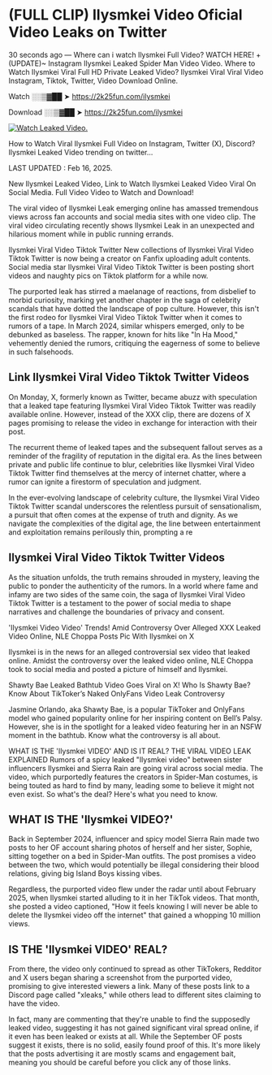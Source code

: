 # (FULL CLIP) Ilysmkei Video Oficial Video Leaks on Twitter

30 seconds ago — Where can i watch Ilysmkei Full Video? WATCH HERE! +(UPDATE)~ Instagram Ilysmkei Leaked Spider Man Video Video. Where to Watch Ilysmkei Viral Full HD Private Leaked Video? Ilysmkei Viral Viral Video Instagram, Tiktok, Twitter, Video Download Online.

Watch ░░▒▓██ ➤ https://2k25fun.com/ilysmkei

Download ░░▒▓██ ➤ https://2k25fun.com/ilysmkei

[![Watch Leaked Video.](https://miro.medium.com/v2/resize:fit:828/format:webp/1*cilzJN44JGOrTw9NJCrNHA.gif "Watch Leaked Video")](https://2k25fun.com/ilysmkei)

How to Watch Viral Ilysmkei Full Video on Instagram, Twitter (X), Discord? Ilysmkei Leaked Video trending on twitter...

LAST UPDATED : Feb 16, 2025.

New Ilysmkei Leaked Video, Link to Watch Ilysmkei Leaked Video Viral On Social Media. Full Video Video to Watch and Download!

The viral video of Ilysmkei Leak emerging online has amassed tremendous views across fan accounts and social media sites with one video clip. The viral video circulating recently shows Ilysmkei Leak in an unexpected and hilarious moment while in public running errands.

Ilysmkei Viral Video Tiktok Twitter New collections of Ilysmkei Viral Video Tiktok Twitter is now being a creator on Fanfix uploading adult contents. Social media star Ilysmkei Viral Video Tiktok Twitter is been posting short videos and naughty pics on Tiktok platform for a while now.

The purported leak has stirred a maelanage of reactions, from disbelief to morbid curiosity, marking yet another chapter in the saga of celebrity scandals that have dotted the landscape of pop culture. However, this isn't the first rodeo for Ilysmkei Viral Video Tiktok Twitter when it comes to rumors of a tape. In March 2024, similar whispers emerged, only to be debunked as baseless. The rapper, known for hits like "In Ha Mood," vehemently denied the rumors, critiquing the eagerness of some to believe in such falsehoods.

## Link Ilysmkei Viral Video Tiktok Twitter Videos

On Monday, X, formerly known as Twitter, became abuzz with speculation that a leaked tape featuring Ilysmkei Viral Video Tiktok Twitter was readily available online. However, instead of the XXX clip, there are dozens of X pages promising to release the video in exchange for interaction with their post.

The recurrent theme of leaked tapes and the subsequent fallout serves as a reminder of the fragility of reputation in the digital era. As the lines between private and public life continue to blur, celebrities like Ilysmkei Viral Video Tiktok Twitter find themselves at the mercy of internet chatter, where a rumor can ignite a firestorm of speculation and judgment.

In the ever-evolving landscape of celebrity culture, the Ilysmkei Viral Video Tiktok Twitter scandal underscores the relentless pursuit of sensationalism, a pursuit that often comes at the expense of truth and dignity. As we navigate the complexities of the digital age, the line between entertainment and exploitation remains perilously thin, prompting a re

##  Ilysmkei Viral Video Tiktok Twitter Videos

As the situation unfolds, the truth remains shrouded in mystery, leaving the public to ponder the authenticity of the rumors. In a world where fame and infamy are two sides of the same coin, the saga of Ilysmkei Viral Video Tiktok Twitter is a testament to the power of social media to shape narratives and challenge the boundaries of privacy and consent.

'Ilysmkei Video Video' Trends! Amid Controversy Over Alleged XXX Leaked Video Online, NLE Choppa Posts Pic With Ilysmkei on X

Ilysmkei is in the news for an alleged controversial sex video that leaked online. Amidst the controversy over the leaked video online, NLE Choppa took to social media and posted a picture of himself and Ilysmkei.

Shawty Bae Leaked Bathtub Video Goes Viral on X! Who Is Shawty Bae? Know About TikToker’s Naked OnlyFans Video Leak Controversy

Jasmine Orlando, aka Shawty Bae, is a popular TikToker and OnlyFans model who gained popularity online for her inspiring content on Bell’s Palsy. However, she is in the spotlight for a leaked video featuring her in an NSFW moment in the bathtub. Know what the controversy is all about.

WHAT IS THE 'Ilysmkei VIDEO' AND IS IT REAL? THE VIRAL VIDEO LEAK EXPLAINED Rumors of a spicy leaked "Ilysmkei video" between sister influencers Ilysmkei and Sierra Rain are going viral across social media. The video, which purportedly features the creators in Spider-Man costumes, is being touted as hard to find by many, leading some to believe it might not even exist. So what's the deal? Here's what you need to know.

## WHAT IS THE 'Ilysmkei VIDEO?'

Back in September 2024, influencer and spicy model Sierra Rain made two posts to her OF account sharing photos of herself and her sister, Sophie, sitting together on a bed in Spider-Man outfits. The post promises a video between the two, which would potentially be illegal considering their blood relations, giving big Island Boys kissing vibes.

Regardless, the purported video flew under the radar until about February 2025, when Ilysmkei started alluding to it in her TikTok videos. That month, she posted a video captioned, "How it feels knowing I will never be able to delete the Ilysmkei video off the internet" that gained a whopping 10 million views.

## IS THE 'Ilysmkei VIDEO' REAL?

From there, the video only continued to spread as other TikTokers, Redditor and X users began sharing a screenshot from the purported video, promising to give interested viewers a link. Many of these posts link to a Discord page called "xleaks," while others lead to different sites claiming to have the video.

In fact, many are commenting that they're unable to find the supposedly leaked video, suggesting it has not gained significant viral spread online, if it even has been leaked or exists at all. While the September OF posts suggest it exists, there is no solid, easily found proof of this. It's more likely that the posts advertising it are mostly scams and engagement bait, meaning you should be careful before you click any of those links.